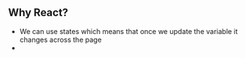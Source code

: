 ## Why React?
- We can use states which means that once we update the variable it changes across the page
- 